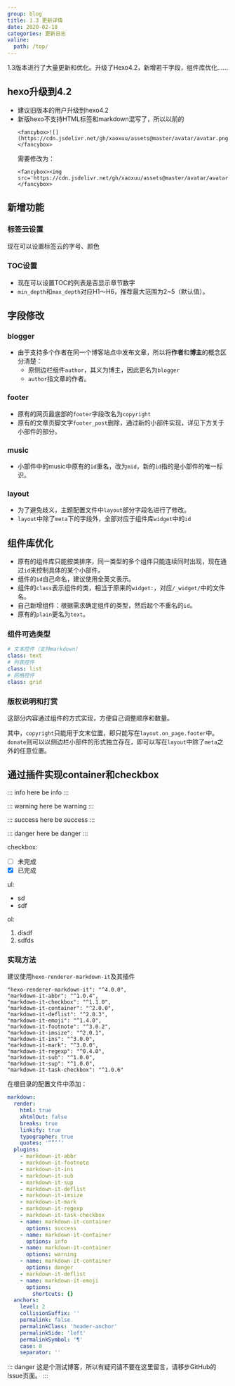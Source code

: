 ```yaml
---
group: blog
title: 1.3 更新详情
date: 2020-02-18
categories: 更新日志
valine:
  path: /top/
---
```


1.3版本进行了大量更新和优化。升级了Hexo4.2，新增若干字段，组件库优化……


<!-- more -->

## hexo升级到4.2

- 建议旧版本的用户升级到hexo4.2
- 新版hexo不支持HTML标签和markdown混写了，所以以前的
  ```
  <fancybox>![](https://cdn.jsdelivr.net/gh/xaoxuu/assets@master/avatar/avatar.png)</fancybox>
  ```
  需要修改为：
  ```
  <fancybox><img src='https://cdn.jsdelivr.net/gh/xaoxuu/assets@master/avatar/avatar.png'></fancybox>
  ```

## 新增功能

### 标签云设置

现在可以设置标签云的字号、颜色

### TOC设置

- 现在可以设置TOC的列表是否显示章节数字
- `min_depth`和`max_depth`对应H1～H6，推荐最大范围为2~5（默认值）。

## 字段修改

### blogger

- 由于支持多个作者在同一个博客站点中发布文章，所以将**作者**和**博主**的概念区分清楚：
  - 原侧边栏组件`author`，其义为博主，因此更名为`blogger`
  - `author`指文章的作者。

### footer

- 原有的网页最底部的`footer`字段改名为`copyright`
- 原有的文章页脚文字`footer_post`删除，通过新的小部件实现，详见下方关于小部件的部分。

### music

- 小部件中的music中原有的`id`重名，改为`mid`，新的`id`指的是小部件的唯一标识。

### layout

- 为了避免歧义，主题配置文件中`layout`部分字段名进行了修改。
- `layout`中除了`meta`下的字段外，全部对应于组件库`widget`中的`id`

## 组件库优化

- 原有的组件库只能按类排序，同一类型的多个组件只能连续同时出现，现在通过`id`来控制具体的某个小部件。
- 组件的`id`自己命名，建议使用全英文表示。
- 组件的`class`表示组件的类，相当于原来的`widget:`，对应`/_widget/`中的文件名。
- 自己新增组件：根据需求确定组件的类型，然后起个不重名的`id`。
- 原有的`plain`更名为`text`。

### 组件可选类型

```yaml
# 文本控件（支持markdown）
class: text
# 列表控件
class: list
# 网格控件
class: grid
```

### 版权说明和打赏

这部分内容通过组件的方式实现，方便自己调整顺序和数量。

其中，`copyright`只能用于文末位置，即只能写在`layout.on_page.footer`中。`donate`则可以以侧边栏小部件的形式独立存在，即可以写在`layout`中除了`meta`之外的任意位置。

## 通过插件实现container和checkbox

::: info
here be info
:::


::: warning
here be warning
:::



::: success
here be success
:::


::: danger
here be danger
:::

checkbox:

- [ ] 未完成
- [x] 已完成

ul:

- sd
- sdf

ol:

1. disdf
2. sdfds


### 实现方法

建议使用`hexo-renderer-markdown-it`及其插件

```
"hexo-renderer-markdown-it": "^4.0.0",
"markdown-it-abbr": "^1.0.4",
"markdown-it-checkbox": "^1.1.0",
"markdown-it-container": "^2.0.0",
"markdown-it-deflist": "^2.0.3",
"markdown-it-emoji": "^1.4.0",
"markdown-it-footnote": "^3.0.2",
"markdown-it-imsize": "^2.0.1",
"markdown-it-ins": "^3.0.0",
"markdown-it-mark": "^3.0.0",
"markdown-it-regexp": "^0.4.0",
"markdown-it-sub": "^1.0.0",
"markdown-it-sup": "^1.0.0",
"markdown-it-task-checkbox": "^1.0.6"
```

在根目录的配置文件中添加：
```yaml
markdown:
  render:
    html: true
    xhtmlOut: false
    breaks: true
    linkify: true
    typographer: true
    quotes: '“”‘’'
  plugins:
    - markdown-it-abbr
    - markdown-it-footnote
    - markdown-it-ins
    - markdown-it-sub
    - markdown-it-sup
    - markdown-it-deflist
    - markdown-it-imsize
    - markdown-it-mark
    - markdown-it-regexp
    - markdown-it-task-checkbox
    - name: markdown-it-container
      options: success
    - name: markdown-it-container
      options: info
    - name: markdown-it-container
      options: warning
    - name: markdown-it-container
      options: danger
    - markdown-it-deflist
    - name: markdown-it-emoji
      options:
        shortcuts: {}
  anchors:
    level: 2
    collisionSuffix: ''
    permalink: false
    permalinkClass: 'header-anchor'
    permalinkSide: 'left'
    permalinkSymbol: '¶'
    case: 0
    separator: ''
```

::: danger
这是个测试博客，所以有疑问请不要在这里留言，请移步GitHub的Issue页面。
:::
